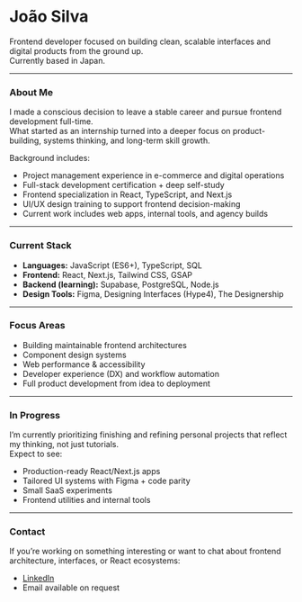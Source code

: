 # João Silva

Frontend developer focused on building clean, scalable interfaces and digital products from the ground up.  
Currently based in Japan.

---

### About Me

I made a conscious decision to leave a stable career and pursue frontend development full-time.  
What started as an internship turned into a deeper focus on product-building, systems thinking, and long-term skill growth.

Background includes:

- Project management experience in e-commerce and digital operations  
- Full-stack development certification + deep self-study  
- Frontend specialization in React, TypeScript, and Next.js  
- UI/UX design training to support frontend decision-making  
- Current work includes web apps, internal tools, and agency builds

---

### Current Stack

- **Languages:** JavaScript (ES6+), TypeScript, SQL  
- **Frontend:** React, Next.js, Tailwind CSS, GSAP  
- **Backend (learning):** Supabase, PostgreSQL, Node.js  
- **Design Tools:** Figma, Designing Interfaces (Hype4), The Designership

---

### Focus Areas

- Building maintainable frontend architectures  
- Component design systems  
- Web performance & accessibility  
- Developer experience (DX) and workflow automation  
- Full product development from idea to deployment

---

### In Progress

I’m currently prioritizing finishing and refining personal projects that reflect my thinking, not just tutorials.  
Expect to see:

- Production-ready React/Next.js apps  
- Tailored UI systems with Figma + code parity  
- Small SaaS experiments  
- Frontend utilities and internal tools

---

### Contact

If you’re working on something interesting or want to chat about frontend architecture, interfaces, or React ecosystems:

- [LinkedIn](https://www.linkedin.com/in/joaosilva--dev/)  
- Email available on request
